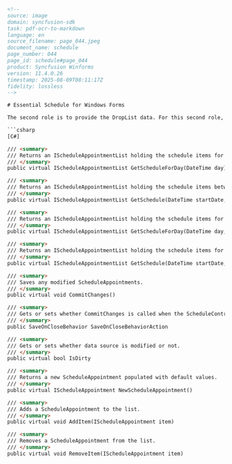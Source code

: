 ```html
<!-- 
source: image
domain: syncfusion-sdk
task: pdf-ocr-to-markdown
language: en
source_filename: page_044.jpeg
document_name: schedule
page_number: 044
page_id: schedule#page_044
product: Syncfusion Winforms
version: 11.4.0.26
timestamp: 2025-08-09T08:11:17Z
fidelity: lossless
-->

# Essential Schedule for Windows Forms

The second role is to provide the DropList data. For this second role, the ScheduleDataProvider does provide concrete implementations for the virtual methods it exposes. So, in your derived class, you would have populated droplists without doing further work, though you can choose to customize these droplists through virtual overrides. Here is a list of the stub methods exposed by ScheduleDataProvider in its first role.

```csharp
[C#]

/// <summary>
/// Returns an IScheduleAppointmentList holding the schedule items for the given date.
/// </summary>
public virtual IScheduleAppointmentList GetScheduleForDay(DateTime day)

/// <summary>
/// Returns an IScheduleAppointmentList holding the schedule items between the given dates.
/// </summary>
public virtual IScheduleAppointmentList GetSchedule(DateTime startDate, DateTime endDate)

/// <summary>
/// Returns an IScheduleAppointmentList holding the schedule items for a particular owner on the given date.
/// </summary>
public virtual IScheduleAppointmentList GetScheduleForDay(DateTime day, int owner)

/// <summary>
/// Returns an IScheduleAppointmentList holding the schedule items for a particular owner between the given dates.
/// </summary>
public virtual IScheduleAppointmentList GetSchedule(DateTime startDate, DateTime endDate, int owner)

/// <summary>
/// Saves any modified ScheduleAppointments.
/// </summary>
public virtual void CommitChanges()

/// <summary>
/// Gets or sets whether CommitChanges is called when the ScheduleControl is disposed.
/// </summary>
public SaveOnCloseBehavior SaveOnCloseBehaviorAction

/// <summary>
/// Gets or sets whether data source is modified or not.
/// </summary>
public virtual bool IsDirty

/// <summary>
/// Returns a new ScheduleAppointment populated with default values.
/// </summary>
public virtual IScheduleAppointment NewScheduleAppointment()

/// <summary>
/// Adds a ScheduleAppointment to the list.
/// </summary>
public virtual void AddItem(IScheduleAppointment item)

/// <summary>
/// Removes a ScheduleAppointment from the list.
/// </summary>
public virtual void RemoveItem(IScheduleAppointment item)
```

<!-- tags: [schedule, windows forms, data provider, drop list, virtual methods, customizations] keywords: [schedule data provider, virtual overrides, droplists, role, interface implementations, schedulecontrol, data source] -->
```